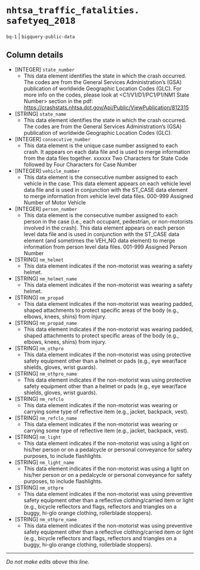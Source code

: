 # `nhtsa_traffic_fatalities. safetyeq_2018`
`bq-1` | `bigquery-public-data`

## Column details
* [INTEGER]   `state_number`
  - This data element identifies the state in which the crash occurred. The codes are from the General Services Administration’s (GSA) publication of worldwide Geographic Location Codes (GLC). For more info on the codes, please look at <C1/V1/D1/PC1/P1/NM1 State Number> section in the pdf: https://crashstats.nhtsa.dot.gov/Api/Public/ViewPublication/812315
* [STRING]    `state_name`
  - This data element identifies the state in which the crash occurred. The codes are from the General Services Administration’s (GSA) publication of worldwide Geographic Location Codes (GLC).
* [INTEGER]   `consecutive_number`
  - This data element is the unique case number assigned to each crash. It appears on each data file and is used to merge information from the data files together. xxxxxx Two Characters for State Code followed by Four Characters for Case Number
* [INTEGER]   `vehicle_number`
  - This data element is the consecutive number assigned to each vehicle in the case. This data element appears on each vehicle level data file and is used in conjunction with the ST_CASE data element to merge information from vehicle level data files. 000-999 Assigned Number of Motor Vehicle
* [INTEGER]   `person_number`
  - This data element is the consecutive number assigned to each person in the case (i.e., each occupant, pedestrian, or non-motorists involved in the crash). This data element appears on each person level data file and is used in conjunction with the ST_CASE data element (and sometimes the VEH_NO data element) to merge information from person level data files. 001-999 Assigned Person Number
* [STRING]    `nm_helmet`
  - This data element indicates if the non-motorist was wearing a safety helmet.
* [STRING]    `nm_helmet_name`
  - This data element indicates if the non-motorist was wearing a safety helmet.
* [STRING]    `nm_propad`
  - This data element indicates if the non-motorist was wearing padded, shaped attachments to protect specific areas of the body (e.g., elbows, knees, shins) from injury.
* [STRING]    `nm_propad_name`
  - This data element indicates if the non-motorist was wearing padded, shaped attachments to protect specific areas of the body (e.g., elbows, knees, shins) from injury.
* [STRING]    `nm_othpro`
  - This data element indicates if the non-motorist was using protective safety equipment other than a helmet or pads (e.g., eye wear/face shields, gloves, wrist guards).
* [STRING]    `nm_othpro_name`
  - This data element indicates if the non-motorist was using protective safety equipment other than a helmet or pads (e.g., eye wear/face shields, gloves, wrist guards).
* [STRING]    `nm_refclo`
  - This data element indicates if the non-motorist was wearing or carrying some type of reflective item (e.g., jacket, backpack, vest).
* [STRING]    `nm_refclo_name`
  - This data element indicates if the non-motorist was wearing or carrying some type of reflective item (e.g., jacket, backpack, vest).
* [STRING]    `nm_light`
  - This data element indicates if the non-motorist was using a light on his/her person or on a pedalcycle or personal conveyance for safety purposes, to include flashlights.
* [STRING]    `nm_light_name`
  - This data element indicates if the non-motorist was using a light on his/her person or on a pedalcycle or personal conveyance for safety purposes, to include flashlights.
* [STRING]    `nm_othpre`
  - This data element indicates if the non-motorist was using preventive safety equipment other than a reflective clothing/carried item or light (e.g., bicycle reflectors and flags, reflectors and triangles on a buggy, hi-glo orange clothing, rollerblade stoppers).
* [STRING]    `nm_othpre_name`
  - This data element indicates if the non-motorist was using preventive safety equipment other than a reflective clothing/carried item or light (e.g., bicycle reflectors and flags, reflectors and triangles on a buggy, hi-glo orange clothing, rollerblade stoppers).

-------------------------------------------------------------------------------
*Do not make edits above this line.*

